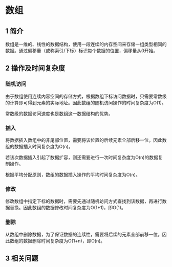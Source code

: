 # 数组

## 1 简介

数组是一维的、线性的数据结构，使用一段连续的内存空间来存储一组类型相同的数据。通过偏移量（或称索引/下标）标识每个数据的位置，偏移量从0开始。

## 2 操作及时间复杂度

### 随机访问

由于数组使用连续内容空间的存储方式，根据数组下标访问数据时，只需要常数级的计算即可得到元素的实际地址。因此数组的随机访问操作的时间复杂度为O(1)。

常数级的数据访问速度也是数组这一数据结构的优势。

### 插入

将数据插入数组中的非尾部位置，需要将该位置的后续元素全部后移一位。因此数组的数据插入时间复杂度为O(n)。

若该次数据插入引起了数据扩容，则还需要进行一次时间复杂度为O(n)的数据复制操作。

根据平均分配原则，数组的数据插入操作的平均时间复杂度为O(n)。

### 修改

修改数组中指定下标的数据时，需要先通过随机访问方式查找到该数据，再进行数据替换。因此数组的数据修改时间复杂度为O(1+1)，即O(1)。

### 删除

从数组中删除数据，为了保证数据的连续性，需要将后续的元素全部前移一位。因此数组的数据删除时间复杂度为O(1+n)，即O(n)。

## 3 相关问题

[11.container-with-most-water]: ../leetcode/0011-container-with-most-water.md
[283.move-zeroes]: ../leetcode/0283-move-zeroes.md
[70.climbing-stairs]: ../leetcode/0070-climbing-stairs.md

[15.3sum]: ../leetcode/0015-3sum.md

[1.two-sum]: ../leetcode/0001-two-sum.md

